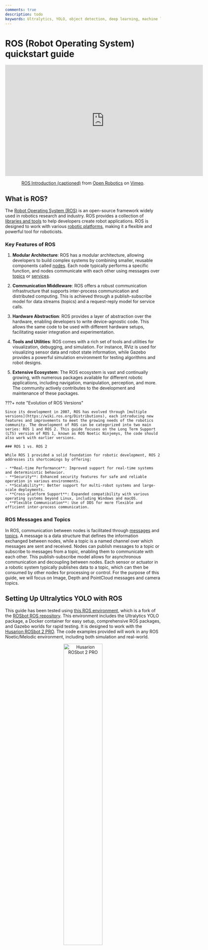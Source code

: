 ```yaml
---
comments: true
description: todo
keywords: Ultralytics, YOLO, object detection, deep learning, machine learning, guide, ROS, Robot Operating System, robotics, ROS Noetic, Python, Ubuntu, simulation, visualization, communication, middleware, hardware abstraction, tools, utilities, ecosystem, Noetic Ninjemys, autonomous vehicle, AMV
---
```


# ROS (Robot Operating System) quickstart guide

<p align="center"> <iframe src="https://player.vimeo.com/video/639236696?h=740f412ce5" width="640" height="360" frameborder="0" allow="autoplay; fullscreen; picture-in-picture" allowfullscreen></iframe></p>
<p align="center"><a href="https://vimeo.com/639236696">ROS Introduction (captioned)</a> from <a href="https://vimeo.com/osrfoundation">Open Robotics</a> on <a href="https://vimeo.com">Vimeo</a>.</p>

## What is ROS?

The [Robot Operating System (ROS)](https://www.ros.org/) is an open-source framework widely used in robotics research and industry. ROS provides a collection of [libraries and tools](https://www.ros.org/blog/ecosystem/) to help developers create robot applications. ROS is designed to work with various [robotic platforms](https://robots.ros.org/), making it a flexible and powerful tool for roboticists.

### Key Features of ROS

1. **Modular Architecture**: ROS has a modular architecture, allowing developers to build complex systems by combining smaller, reusable components called [nodes](https://wiki.ros.org/ROS/Tutorials/UnderstandingNodes). Each node typically performs a specific function, and nodes communicate with each other using messages over [topics](https://wiki.ros.org/ROS/Tutorials/UnderstandingTopics) or [services](https://wiki.ros.org/ROS/Tutorials/UnderstandingServicesParams).

2. **Communication Middleware**: ROS offers a robust communication infrastructure that supports inter-process communication and distributed computing. This is achieved through a publish-subscribe model for data streams (topics) and a request-reply model for service calls.

3. **Hardware Abstraction**: ROS provides a layer of abstraction over the hardware, enabling developers to write device-agnostic code. This allows the same code to be used with different hardware setups, facilitating easier integration and experimentation.

4. **Tools and Utilities**: ROS comes with a rich set of tools and utilities for visualization, debugging, and simulation. For instance, RViz is used for visualizing sensor data and robot state information, while Gazebo provides a powerful simulation environment for testing algorithms and robot designs.

5. **Extensive Ecosystem**: The ROS ecosystem is vast and continually growing, with numerous packages available for different robotic applications, including navigation, manipulation, perception, and more. The community actively contributes to the development and maintenance of these packages.

???+ note "Evolution of ROS Versions"

    Since its development in 2007, ROS has evolved through [multiple versions](https://wiki.ros.org/Distributions), each introducing new features and improvements to meet the growing needs of the robotics community. The development of ROS can be categorized into two main series: ROS 1 and ROS 2. This guide focuses on the Long Term Support (LTS) version of ROS 1, known as ROS Noetic Ninjemys, the code should also work with earlier versions.

    ### ROS 1 vs. ROS 2

    While ROS 1 provided a solid foundation for robotic development, ROS 2 addresses its shortcomings by offering:

    - **Real-time Performance**: Improved support for real-time systems and deterministic behavior.
    - **Security**: Enhanced security features for safe and reliable operation in various environments.
    - **Scalability**: Better support for multi-robot systems and large-scale deployments.
    - **Cross-platform Support**: Expanded compatibility with various operating systems beyond Linux, including Windows and macOS.
    - **Flexible Communication**: Use of DDS for more flexible and efficient inter-process communication.

### ROS Messages and Topics

In ROS, communication between nodes is facilitated through [messages](https://wiki.ros.org/Messages) and [topics](https://wiki.ros.org/Topics). A message is a data structure that defines the information exchanged between nodes, while a topic is a named channel over which messages are sent and received. Nodes can publish messages to a topic or subscribe to messages from a topic, enabling them to communicate with each other. This publish-subscribe model allows for asynchronous communication and decoupling between nodes. Each sensor or actuator in a robotic system typically publishes data to a topic, which can then be consumed by other nodes for processing or control. For the purpose of this guide, we will focus on Image, Depth and PointCloud messages and camera topics.

## Setting Up Ultralytics YOLO with ROS

This guide has been tested using [this ROS environment](https://github.com/ambitious-octopus/rosbot_ros/tree/noetic), which is a fork of the [ROSbot ROS repository](https://github.com/husarion/rosbot_ros). This environment includes the Ultralytics YOLO package, a Docker container for easy setup, comprehensive ROS packages, and Gazebo worlds for rapid testing. It is designed to work with the [Husarion ROSbot 2 PRO](https://husarion.com/manuals/rosbot/). The code examples provided will work in any ROS Noetic/Melodic environment, including both simulation and real-world.

<p align="center">
  <img width="50%" src="https://robots.ros.org/assets/img/robots/husarion-rosbot-2r/rosbot2r.png" alt="Husarion ROSbot 2 PRO">
</p>

### Dependencies Installation

Apart from the ROS environment, you will need to install the following dependencies:

- **[ROS Numpy package](https://github.com/eric-wieser/ros_numpy)**: This is required for fast conversion between ROS Image messages and numpy arrays.
    ```bash
    pip install ros_numpy
    ```

- **Ultralytics package**:
  
    ```bash
    pip install ultralytics
    ```

## Use Ultralytics with ROS `sensor_msgs/Image`

The `sensor_msgs/Image` [message type](https://docs.ros.org/en/api/sensor_msgs/html/msg/Image.html) is commonly used in ROS for representing image data. It contains fields for encoding, height, width, and pixel data, making it suitable for transmitting images captured by cameras or other sensors. Image messages are widely used in robotic applications for tasks such as visual perception, object detection, and navigation.

<p align="center">
  <img width="100%" src="https://github.com/ultralytics/ultralytics/assets/3855193/85bd6793-4262-4802-af26-c59921b0df89" alt="Detection and Segmentation in ROS Gazebo">
</p>

### Step-by-Step Usage

The following code snippet demonstrates how to use the Ultralytics YOLO package with ROS. In this example, we subscribe to a camera topic, process the incoming image using YOLO, and publish the detected objects to new topics for [detection](../tasks/detect.md) and [segmentation](../tasks/segment.md).

First, we import the necessary libraries and instantiate two models: one for [segmentation](../tasks/segment.md) and one for [detection](../tasks/detect.md). Next, we initialize a ROS node (with the name `ultralytics`) to enable communication with the ROS master. To ensure a stable connection, we include a brief pause, giving the node sufficient time to establish the connection before proceeding.

```python
import time

import rospy

from ultralytics import YOLO

detection_model = YOLO("yolov8m.pt")
segmentation_model = YOLO("yolov8m-seg.pt")
rospy.init_node("ultralytics")
time.sleep(1)
```

We initialize two ROS topics: one for [detection](../tasks/detect.md) and one for [segmentation](../tasks/segment.md). These topics will be used to publish the annotated images, making them accessible for further processing. The communication between nodes is facilitated using `sensor_msgs/Image` messages.

```python
det_image_pub = rospy.Publisher("/ultralytics/detection/image", Image, queue_size=5)
seg_image_pub = rospy.Publisher("/ultralytics/segmentation/image", Image, queue_size=5)
```

Finally, we create a subscriber that listens to messages on the `/camera/color/image_raw` topic and calls a callback function for each new message. This callback function receives messages of type `sensor_msgs/Image`, converts them into a numpy array using `ros_numpy`, processes the images with the previously instantiated YOLO models, annotates the images, and then publishes them back to the respective topics: `/ultralytics/detection/image` for detection and `/ultralytics/segmentation/image` for segmentation.

```python
def callback(data):
    """Callback function to process image and publish annotated images."""
    array = ros_numpy.numpify(data)
    if det_image_pub.get_num_connections():
        det_result = detection_model(array)
        det_annotated = det_result[0].plot(show=False)
        det_image_pub.publish(ros_numpy.msgify(Image, det_annotated, encoding="rgb8"))

    if seg_image_pub.get_num_connections():
        seg_result = segmentation_model(array)
        seg_annotated = seg_result[0].plot(show=False)
        seg_image_pub.publish(ros_numpy.msgify(Image, seg_annotated, encoding="rgb8"))


rospy.Subscriber("/camera/color/image_raw", Image, callback)

while True:
    rospy.spin()
```

??? Example "Complete code"

    ```python
    import time

    import ros_numpy
    import rospy
    from sensor_msgs.msg import Image

    from ultralytics import YOLO

    detection_model = YOLO("yolov8m.pt")
    segmentation_model = YOLO("yolov8m-seg.pt")
    rospy.init_node("ultralytics")
    time.sleep(1)

    det_image_pub = rospy.Publisher("/ultralytics/detection/image", Image, queue_size=5)
    seg_image_pub = rospy.Publisher("/ultralytics/segmentation/image", Image, queue_size=5)


    def callback(data):
        """Callback function to process image and publish annotated images."""
        array = ros_numpy.numpify(data)
        if det_image_pub.get_num_connections():
            det_result = detection_model(array)
            det_annotated = det_result[0].plot(show=False)
            det_image_pub.publish(ros_numpy.msgify(Image, det_annotated, encoding="rgb8"))

        if seg_image_pub.get_num_connections():
            seg_result = segmentation_model(array)
            seg_annotated = seg_result[0].plot(show=False)
            seg_image_pub.publish(ros_numpy.msgify(Image, seg_annotated, encoding="rgb8"))


    rospy.Subscriber("/camera/color/image_raw", Image, callback)

    while True:
        rospy.spin()
    ```

???+ tip "Debugging"

    Debugging ROS (Robot Operating System) nodes can be challenging due to the system's distributed nature. Several tools can assist with this process:

    1. `rostopic echo <TOPIC-NAME>` : This command allows you to view messages published on a specific topic, helping you inspect the data flow.
    2. `rostopic list`: Use this command to list all available topics in the ROS system, giving you an overview of the active data streams.
    3. `rqt_graph`: This visualization tool displays the communication graph between nodes, providing insights into how nodes are interconnected and how they interact.
    4. For more complex visualizations, such as 3D representations, you can use [RViz](https://wiki.ros.org/rviz). RViz (ROS Visualization) is a powerful 3D visualization tool for ROS. It allows you to visualize the state of your robot and its environment in real-time. With RViz, you can view sensor data (e.g. `sensors_msgs/Image`), robot model states, and various other types of information, making it easier to debug and understand the behavior of your robotic system.

### Publish Detected Classes with `std_msgs/String`

Standard ROS messages also include `std_msgs/String` messages. In many applications, it is not necessary to republish the entire annotated image; instead, only the classes present in the robot's view are needed. The following example demonstrates how to use `std_msgs/String` [messages](https://docs.ros.org/en/noetic/api/std_msgs/html/msg/String.html) to republish the detected classes on the `/ultralytics/detection/classes` topic. These messages are more lightweight and provide essential information, making them valuable for various applications.

#### Example Use Case

Consider a warehouse robot equipped with a camera and object [detection model](../tasks/detect.md). Instead of sending large annotated images over the network, the robot can publish a list of detected classes as `std_msgs/String` messages. For instance, when the robot detects objects like "box", "pallet" and "forklift" it publishes these classes to the `/ultralytics/detection/classes` topic. This information can then be used by a central monitoring system to track the inventory in real-time, optimize the robot's path planning to avoid obstacles, or trigger specific actions such as picking up a detected box. This approach reduces the bandwidth required for communication and focuses on transmitting critical data.

### Step-by-Step Usage

This example demonstrates how to use the Ultralytics YOLO package with ROS. In this example, we subscribe to a camera topic, process the incoming image using YOLO, and publish the detected objects to new topic `/ultralytics/detection/classes` using `std_msgs/String` messages. The `ros_numpy` package is used to convert the ROS Image message to a numpy array for processing with YOLO.

```python
import time

import ros_numpy
import rospy
from sensor_msgs.msg import Image
from std_msgs.msg import String

from ultralytics import YOLO

detection_model = YOLO("yolov8m.pt")
rospy.init_node("ultralytics")
time.sleep(1)
classes_pub = rospy.Publisher("/ultralytics/detection/classes", String, queue_size=5)


def callback(data):
    """Callback function to process image and publish detected classes."""
    array = ros_numpy.numpify(data)
    if classes_pub.get_num_connections():
        det_result = detection_model(array)
        classes = det_result[0].boxes.cls.cpu().numpy().astype(int)
        names = [det_result[0].names[i] for i in classes]
        classes_pub.publish(String(data=str(names)))


rospy.Subscriber("/camera/color/image_raw", Image, callback)
while True:
    rospy.spin()
```

## Use Ultralytics with ROS Depth Images

In addition to RGB images, ROS supports [depth images](https://en.wikipedia.org/wiki/Depth_map), which provide information about the distance of objects from the camera. Depth images are crucial for robotic applications such as obstacle avoidance, 3D mapping, and localization.

A depth image is an image where each pixel represents the distance from the camera to an object. Unlike RGB images that capture color, depth images capture spatial information, enabling robots to perceive the 3D structure of their environment.

!!! tip "Obtaining Depth Images"

    Depth images can be obtained using various sensors:

    1. [Stereo Cameras](https://en.wikipedia.org/wiki/Stereo_camera): Use two cameras to calculate depth based on image disparity.
    2. [Time-of-Flight (ToF) Cameras](https://en.wikipedia.org/wiki/Time-of-flight_camera): Measure the time light takes to return from an object.
    3. [Structured Light Sensors](https://en.wikipedia.org/wiki/Structured-light_3D_scanner): Project a pattern and measure its deformation on surfaces.

### Using YOLO with Depth Images

In ROS, depth images are represented by the `sensor_msgs/Image` message type, which includes fields for encoding, height, width, and pixel data. The encoding field for depth images often uses a format like "16UC1", indicating a 16-bit unsigned integer per pixel, where each value represents the distance to the object. Depth images are commonly used in conjunction with RGB images to provide a more comprehensive view of the environment.

Using YOLO, it is possible to extract and combine information from both RGB and depth images. For instance, YOLO can detect objects within an RGB image, and this detection can be used to pinpoint corresponding regions in the depth image. This allows for the extraction of precise depth information for detected objects, enhancing the robot's ability to understand its environment in three dimensions.

!!! warning "RGB-D Cameras"
    When working with depth images, it is essential to ensure that the RGB and depth images are correctly aligned. RGB-D cameras, such as the [Intel RealSense](https://www.intelrealsense.com/) series, provide synchronized RGB and depth images, making it easier to combine information from both sources. If using separate RGB and depth cameras, it is crucial to calibrate them to ensure accurate alignment.

#### Step-by-Step Usage

In this example, we use YOLO to segment an image and apply the extracted mask to segment the object in the depth image. This allows us to determine the distance of each pixel of the object of interest from the camera's focal center. By obtaining this distance information, we can calculate the distance between the camera and the specific object in the scene. We begin by importing the necessary libraries, creating a ROS node, and instantiating a segmentation model and a ROS topic.

```python
import time

import rospy
from std_msgs.msg import String

from ultralytics import YOLO

rospy.init_node("ultralytics")
time.sleep(1)

segmentation_model = YOLO("yolov8m-seg.pt")

classes_pub = rospy.Publisher("/ultralytics/detection/distance", String, queue_size=5)
```

Next, we define a callback function that processes the incoming depth image message. The function waits for the depth image and RGB image messages, converts them into numpy arrays, and applies the segmentation model to the RGB image. It then extracts the segmentation mask for each detected object and calculates the average distance of the object from the camera using the depth image. Most sensors have a maximum distance, known as the clip distance, beyond which values are represented as inf (`np.inf`). Before processing, it is important to filter out these null values and assign them a value of `0`. Finally, it publishes the detected objects along with their average distances to the `/ultralytics/detection/distance` topic.

```python
import ros_numpy
import numpy as np
from sensor_msgs.msg import Image

def callback(data):
    """Callback function to process depth image and RGB image."""
    image = rospy.wait_for_message("/camera/color/image_raw", Image)
    image = ros_numpy.numpify(image)
    depth = ros_numpy.numpify(data)
    result = segmentation_model(image)

    for index, cls in enumerate(result[0].boxes.cls):
        class_index = int(cls.cpu().numpy())
        name = result[0].names[class_index]
        mask = result[0].masks.data.cpu().numpy()[index, :, :].astype(int)
        obj = depth[mask == 1]
        obj = obj[~np.isnan(obj)]
        avg_distance = np.mean(obj) if len(obj) else np.inf

    classes_pub.publish(String(data=str(all_objects)))


rospy.Subscriber("/camera/depth/image_raw", Image, callback)

while True:
    rospy.spin()
```

??? Example "Complete code"
    ```python
    import time

    import rospy
    from std_msgs.msg import String

    from ultralytics import YOLO

    import ros_numpy
    import numpy as np
    from sensor_msgs.msg import Image

    rospy.init_node("ultralytics")
    time.sleep(1)

    segmentation_model = YOLO("yolov8m-seg.pt")

    classes_pub = rospy.Publisher("/ultralytics/detection/distance", String, queue_size=5)

    def callback(data):
        """Callback function to process depth image and RGB image."""
        image = rospy.wait_for_message("/camera/color/image_raw", Image)
        image = ros_numpy.numpify(image)
        depth = ros_numpy.numpify(data)
        result = segmentation_model(image)

        for index, cls in enumerate(result[0].boxes.cls):
            class_index = int(cls.cpu().numpy())
            name = result[0].names[class_index]
            mask = result[0].masks.data.cpu().numpy()[index, :, :].astype(int)
            obj = depth[mask == 1]
            obj = obj[~np.isnan(obj)]
            avg_distance = np.mean(obj) if len(obj) else np.inf

        classes_pub.publish(String(data=str(all_objects)))


    rospy.Subscriber("/camera/depth/image_raw", Image, callback)

    while True:
        rospy.spin()
    ```

## Use Ultralytics with ROS `sensor_msgs/PointCloud2`

<p align="center">
  <img width="100%" src="https://github.com/ultralytics/ultralytics/assets/3855193/f6393fbe-68a5-459b-ae44-3321375bbd3c" alt="Detection and Segmentation in ROS Gazebo">
</p>

The `sensor_msgs/PointCloud2` [message type](https://docs.ros.org/en/api/sensor_msgs/html/msg/PointCloud2.html) is a data structure used in ROS to represent 3D point cloud data. This message type is integral to robotic applications, enabling tasks such as 3D mapping, object recognition, and localization.

A point cloud is a collection of data points defined within a three-dimensional coordinate system. These data points represent the external surface of an object or a scene, captured via 3D scanning technologies. Each point in the cloud has `X`, `Y`, and `Z` coordinates, which correspond to its position in space, and may also include additional information such as color and intensity.

!!! warning "reference frame"
    When working with `sensor_msgs/PointCloud2`, it's essential to consider the reference frame of the sensor from which the point cloud data was acquired. The point cloud is initially captured in the sensor's reference frame. You can determine this reference frame by listening to the `/tf_static` topic. However, depending on your specific application requirements, you might need to convert the point cloud into another reference frame. This transformation can be achieved using the `tf2_ros` package, which provides tools for managing coordinate frames and transforming data between them.

!!! tip "Obtaining Point clouds"

    Point Clouds can be obtained using various sensors:

    1. **LIDAR (Light Detection and Ranging)**: Uses laser pulses to measure distances to objects and create high-precision 3D maps.
    2. **Depth Cameras**: Capture depth information for each pixel, allowing for 3D reconstruction of the scene.
    3. **Stereo Cameras**: Utilize two or more cameras to obtain depth information through triangulation.
    4. **Structured Light Scanners**: Project a known pattern onto a surface and measure the deformation to calculate depth.

### Using YOLO with Point Clouds

To integrate YOLO with `sensor_msgs/PointCloud2` type messages, we can employ a method similar to the one used for depth maps. By leveraging the color information embedded in the point cloud, we can extract a 2D image, perform segmentation on this image using YOLO, and then apply the resulting mask to the three-dimensional points to isolate the 3D object of interest.

For handling point clouds, we recommend using Open3D (`pip install open3d`), a user-friendly Python library. Open3D provides robust tools for managing point cloud data structures, visualizing them, and executing complex operations seamlessly. This library can significantly simplify the process and enhance our ability to manipulate and analyze point clouds in conjunction with YOLO-based segmentation.

#### Step-by-Step Usage

Import the necessary libraries and instantiate the YOLO model for segmentation.

```python
import time

import rospy

from ultralytics import YOLO

rospy.init_node("ultralytics")
time.sleep(1)
segmentation_model = YOLO("yolov8m-seg.pt")
```

Let's create a function `pointcloud2_to_array`, which transforms a `sensor_msgs/PointCloud2` message into two numpy arrays. The `sensor_msgs/PointCloud2` messages contain `n` points based on the `width` and `height` of the acquired image. For instance, a `480 x 640` image will have `307,200` points. Each point includes three spatial coordinates (`xyz`) and the corresponding color in `RGB` format. These can be considered as two separate channels of information. The function returns the `xyz` coordinates and `RGB` values in the format of the original camera resolution (`width x height`). Most sensors have a maximum distance, known as the clip distance, beyond which values are represented as inf (`np.inf`). Before processing, it is important to filter out these null values and assign them a value of `0`.

```python
import ros_numpy
import numpy as np

def pointcloud2_to_array(pointcloud2: PointCloud2) -> tuple:
    """
    Convert a ROS PointCloud2 message to a numpy array.

    Args:
        pointcloud2 (PointCloud2): the PointCloud2 message

    Returns:
        (tuple): tuple containing (xyz, rgb)
    """
    pc_array = ros_numpy.point_cloud2.pointcloud2_to_array(pointcloud2)
    split = ros_numpy.point_cloud2.split_rgb_field(pc_array)
    rgb = np.stack([split["b"], split["g"], split["r"]], axis=2)
    xyz = ros_numpy.point_cloud2.get_xyz_points(pc_array, remove_nans=False)
    xyz = np.array(xyz).reshape((pointcloud2.height, pointcloud2.width, 3))
    nan_rows = np.isnan(xyz).all(axis=2)
    xyz[nan_rows] = [0, 0, 0]
    rgb[nan_rows] = [0, 0, 0]
    return xyz, rgb
```

Next, we subscribe to the `/camera/depth/points` topic to receive the point cloud message. We then convert the `sensor_msgs/PointCloud2` message into numpy arrays containing the XYZ coordinates and RGB values (using the `pointcloud2_to_array` function). We process the RGB image using the YOLO model to extract segmented objects. For each detected object, we extract the segmentation mask and apply it to both the RGB image and the XYZ coordinates to isolate the object in 3D space. Processing the mask is straightforward since it consists of binary values, with `1` indicating the presence of the object and `0` indicating the absence. To apply the mask, simply multiply the original channels by the mask. This operation effectively isolates the object of interest within the image. Finally, we create an Open3D point cloud object and visualize the segmented object in 3D space with associated colors.

```python
import sys
import open3d as o3d

ros_cloud = rospy.wait_for_message("/camera/depth/points", PointCloud2)
xyz, rgb = pointcloud2_to_array(ros_cloud)
result = segmentation_model(rgb)

if not len(result[0].boxes.cls):
    print("No objects detected")
    sys.exit()

classes = result[0].boxes.cls.cpu().numpy().astype(int)
for index, class_id in enumerate(classes):
    mask = result[0].masks.data.cpu().numpy()[index, :, :].astype(int)
    mask_expanded = np.stack([mask, mask, mask], axis=2)

    obj_rgb = rgb * mask_expanded
    obj_xyz = xyz * mask_expanded

    pcd = o3d.geometry.PointCloud()
    pcd.points = o3d.utility.Vector3dVector(obj_xyz.reshape((ros_cloud.height * ros_cloud.width, 3)))
    pcd.colors = o3d.utility.Vector3dVector(obj_rgb.reshape((ros_cloud.height * ros_cloud.width, 3)) / 255)
    o3d.visualization.draw_geometries([pcd])
```

??? Example "Complete code"
    ```python
    import time

    import rospy
    import sys
    import open3d as o3d
    import ros_numpy
    import numpy as np

    from ultralytics import YOLO

    rospy.init_node("ultralytics")
    time.sleep(1)
    segmentation_model = YOLO("yolov8m-seg.pt")

    def pointcloud2_to_array(pointcloud2: PointCloud2) -> tuple:
        """
        Convert a ROS PointCloud2 message to a numpy array.

        Args:
            pointcloud2 (PointCloud2): the PointCloud2 message

        Returns:
            (tuple): tuple containing (xyz, rgb)
        """
        pc_array = ros_numpy.point_cloud2.pointcloud2_to_array(pointcloud2)
        split = ros_numpy.point_cloud2.split_rgb_field(pc_array)
        rgb = np.stack([split["b"], split["g"], split["r"]], axis=2)
        xyz = ros_numpy.point_cloud2.get_xyz_points(pc_array, remove_nans=False)
        xyz = np.array(xyz).reshape((pointcloud2.height, pointcloud2.width, 3))
        nan_rows = np.isnan(xyz).all(axis=2)
        xyz[nan_rows] = [0, 0, 0]
        rgb[nan_rows] = [0, 0, 0]
        return xyz, rgb

    ros_cloud = rospy.wait_for_message("/camera/depth/points", PointCloud2)
    xyz, rgb = pointcloud2_to_array(ros_cloud)
    result = segmentation_model(rgb)

    if not len(result[0].boxes.cls):
        print("No objects detected")
        sys.exit()

    classes = result[0].boxes.cls.cpu().numpy().astype(int)
    for index, class_id in enumerate(classes):
        mask = result[0].masks.data.cpu().numpy()[index, :, :].astype(int)
        mask_expanded = np.stack([mask, mask, mask], axis=2)

        obj_rgb = rgb * mask_expanded
        obj_xyz = xyz * mask_expanded

        pcd = o3d.geometry.PointCloud()
        pcd.points = o3d.utility.Vector3dVector(obj_xyz.reshape((ros_cloud.height * ros_cloud.width, 3)))
        pcd.colors = o3d.utility.Vector3dVector(obj_rgb.reshape((ros_cloud.height * ros_cloud.width, 3)) / 255)
        o3d.visualization.draw_geometries([pcd])
    ```

<p align="center">
  <img width="100%" src="https://github.com/ultralytics/ultralytics/assets/3855193/3caafc4a-0edd-4e5f-8dd1-37e30be70123" alt="Point Cloud Segmentation with Ultralytics ">
</p>
